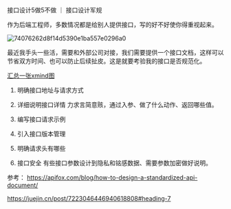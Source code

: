 接口设计5做5不做 ｜ 接口设计军规



作为后端工程师，多数情况都是给别人提供接口，写的好不好使你得重视起来。

![74076262d8f14d5390e1ba557e0296a0](https://javapub-common-oss.oss-cn-beijing.aliyuncs.com/javapub/202405171707202.jpeg)

最近我手头一些活，需要和外部公司对接，我们需要提供一个接口文档，这样可以节省双方时间、也可以防止后续扯皮。这是就要考验我的接口是否规范化。

[汇总一张xmind图]()

1. 明确接口地址与请求方式

2. 详细说明接口详情
力求言简意赅，通过入参、做了什么动作、返回哪些值。

3. 编写接口请求示例

4. 引入接口版本管理
5. 明确请求头有哪些
6. 接口安全
有些接口参数设计到隐私和铭感数据、需要参数加密做好说明。



参考： 
https://apifox.com/blog/how-to-design-a-standardized-api-document/

https://juejin.cn/post/7223046446940618808#heading-7